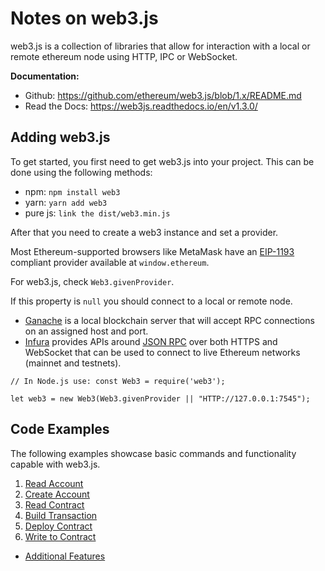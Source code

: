 # Notes on web3.js

web3.js is a collection of libraries that allow for interaction with a local or remote ethereum node using HTTP, IPC or WebSocket.

**Documentation:**
* Github: https://github.com/ethereum/web3.js/blob/1.x/README.md
* Read the Docs: https://web3js.readthedocs.io/en/v1.3.0/


## Adding web3.js
To get started, you first need to get web3.js into your project. This can be done using the following methods:

* npm: `npm install web3`
* yarn: `yarn add web3`
* pure js: `link the dist/web3.min.js`

After that you need to create a web3 instance and set a provider.

Most Ethereum-supported browsers like MetaMask have an [EIP-1193](https://eips.ethereum.org/EIPS/eip-1193) compliant provider available at `window.ethereum`.

For web3.js, check `Web3.givenProvider`.

If this property is `null` you should connect to a local or remote node.
* [Ganache](https://www.trufflesuite.com/ganache) is a local blockchain server that will accept RPC connections on an assigned host and port.
* [Infura](https://infura.io/) provides APIs around [JSON RPC](https://eth.wiki/json-rpc/API) over both HTTPS and WebSocket that can be used to connect to live Ethereum networks (mainnet and testnets).

```
// In Node.js use: const Web3 = require('web3');

let web3 = new Web3(Web3.givenProvider || "HTTP://127.0.0.1:7545");
```

## Code Examples
The following examples showcase basic commands and functionality capable with web3.js.
1. [Read Account](./src/1_readAccount)
2. [Create Account](./src/2_createAccount)
3. [Read Contract](./src/3_readContract)
4. [Build Transaction](./src/4_buildTx)
5. [Deploy Contract](./src/5_deployContract)
6. [Write to Contract](./src/6_writeToContract)

* [Additional Features](./src/addlFeatures)